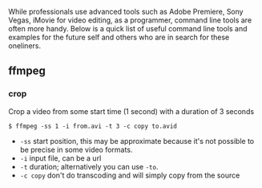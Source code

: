 While professionals use advanced tools such as Adobe Premiere, Sony Vegas, iMovie for video editing, as a programmer, command line tools are often more handy.
Below is a quick list of useful command line tools and examples for the future self and others who are in search for these oneliners.

## ffmpeg

### crop

Crop a video from some start time (1 second) with a duration of 3 seconds

```shell
$ ffmpeg -ss 1 -i from.avi -t 3 -c copy to.avid
```

- `-ss` start position, this may be approximate because it's not possible to be precise in some video formats.
- `-i` input file, can be a url
- `-t` duration; alternatively you can use `-to`.
- `-c copy` don't do transcoding and will simply copy from the source
